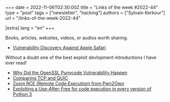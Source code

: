 +++
date = 2022-11-06T02:30:00Z
title = "Links of the week #2022-44"
type = "post"
tags = ["newsletter", "hacking"]
authors = ["Sylvain Kerkour"]
url = "/links-of-the-week-2022-44"

[extra]
lang = "en"
+++


Books, articles, websites, videos, or audios worth sharing.

* [Vulnerability Discovery Against Apple Safari](https://blog.ret2.io/2018/06/13/pwn2own-2018-vulnerability-discovery/)

Without a doubt one of the best exploit devlopment introductions I have ever read!

* [Why Did the OpenSSL Punycode Vulnerability Happen](https://words.filippo.io/dispatches/openssl-punycode/)
* [Comparing TCP and QUIC](https://www.potaroo.net/ispcol/2022-11/quicvtcp.html)
* [Zoom RCE (Remote Code Execution) from Pwn2Own](https://sector7.computest.nl/post/2021-08-zoom/)
* [Exploiting a Use-After-Free for code execution in every version of Python 3](https://pwn.win/2022/05/11/python-buffered-reader.html)
